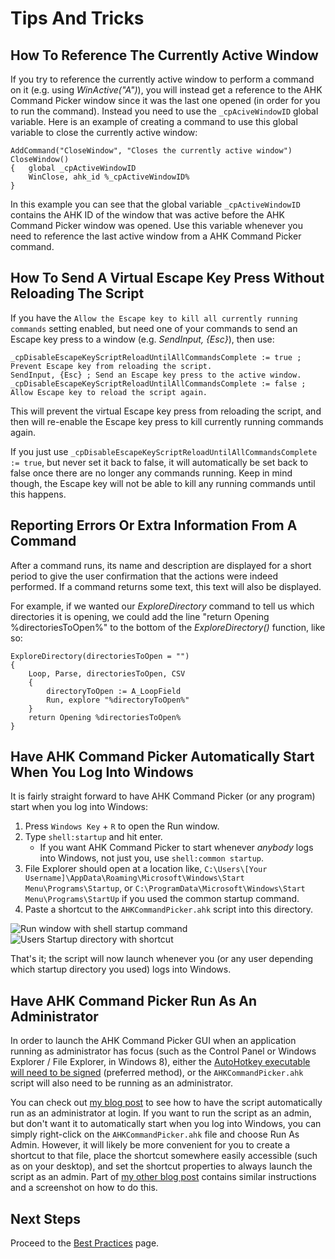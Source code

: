 # Tips And Tricks

## How To Reference The Currently Active Window

If you try to reference the currently active window to perform a command on it (e.g. using _WinActive("A")_), you will instead get a reference to the AHK Command Picker window since it was the last one opened (in order for you to run the command).
Instead you need to use the `_cpAciveWindowID` global variable.
Here is an example of creating a command to use this global variable to close the currently active window:

```AutoHotkey
AddCommand("CloseWindow", "Closes the currently active window")
CloseWindow()
{   global _cpActiveWindowID
    WinClose, ahk_id %_cpActiveWindowID%
}
```

In this example you can see that the global variable `_cpActiveWindowID` contains the AHK ID of the window that was active before the AHK Command Picker window was opened.
Use this variable whenever you need to reference the last active window from a AHK Command Picker command.

## How To Send A Virtual Escape Key Press Without Reloading The Script

If you have the `Allow the Escape key to kill all currently running commands` setting enabled, but need one of your commands to send an Escape key press to a window (e.g. _SendInput, {Esc}_), then use:

```AutoHotkey
_cpDisableEscapeKeyScriptReloadUntilAllCommandsComplete := true ; Prevent Escape key from reloading the script.
SendInput, {Esc} ; Send an Escape key press to the active window.
_cpDisableEscapeKeyScriptReloadUntilAllCommandsComplete := false ; Allow Escape key to reload the script again.
```

This will prevent the virtual Escape key press from reloading the script, and then will re-enable the Escape key press to kill currently running commands again.

If you just use `_cpDisableEscapeKeyScriptReloadUntilAllCommandsComplete := true`, but never set it back to false, it will automatically be set back to false once there are no longer any commands running.
Keep in mind though, the Escape key will not be able to kill any running commands until this happens.

## Reporting Errors Or Extra Information From A Command

After a command runs, its name and description are displayed for a short period to give the user confirmation that the actions were indeed performed.
If a command returns some text, this text will also be displayed.

For example, if we wanted our _ExploreDirectory_ command to tell us which directories it is opening, we could add the line "return Opening %directoriesToOpen%" to the bottom of the _ExploreDirectory()_ function, like so:

```AutoHotkey
ExploreDirectory(directoriesToOpen = "")
{
    Loop, Parse, directoriesToOpen, CSV
    {
        directoryToOpen := A_LoopField
        Run, explore "%directoryToOpen%"
    }
    return Opening %directoriesToOpen%
}
```

## Have AHK Command Picker Automatically Start When You Log Into Windows

It is fairly straight forward to have AHK Command Picker (or any program) start when you log into Windows:

1. Press `Windows Key` + `R` to open the Run window.
1. Type `shell:startup` and hit enter.
   - If you want AHK Command Picker to start whenever _anybody_ logs into Windows, not just you, use `shell:common startup`.
1. File Explorer should open at a location like, `C:\Users\[Your Username]\AppData\Roaming\Microsoft\Windows\Start Menu\Programs\Startup`, or `C:\ProgramData\Microsoft\Windows\Start Menu\Programs\StartUp` if you used the common startup command.
1. Paste a shortcut to the `AHKCommandPicker.ahk` script into this directory.

![Run window with shell startup command][RunWindowWithShellStartupImage]
![Users Startup directory with shortcut][UsersStartupDirectoryWithShortcutImage]

That's it; the script will now launch whenever you (or any user depending which startup directory you used) logs into Windows.

## Have AHK Command Picker Run As An Administrator

In order to launch the AHK Command Picker GUI when an application running as administrator has focus (such as the Control Panel or Windows Explorer / File Explorer, in Windows 8), either the [AutoHotkey executable will need to be signed][BlogShowingHowToSignAutoHotkeyUrl] (preferred method), or the `AHKCommandPicker.ahk` script will also need to be running as an administrator.

You can check out [my blog post][BlogShowingHowToHaveAutoHotkeyStartAsAdminAtStartupUrl] to see how to have the script automatically run as an administrator at login.
If you want to run the script as an admin, but don't want it to automatically start when you log into Windows, you can simply right-click on the `AHKCommandPicker.ahk` file and choose Run As Admin.
However, it will likely be more convenient for you to create a shortcut to that file, place the shortcut somewhere easily accessible (such as on your desktop), and set the shortcut properties to always launch the script as an admin.
Part of [my other blog post][BlogShowingHowToHaveAutoHotkeyInteractWithAdminWindowsUrl] contains similar instructions and a screenshot on how to do this.

## Next Steps

Proceed to the [Best Practices][BestPracticesPage] page.

<!-- Links -->
[BestPracticesPage]: BestPractices.md
[BlogShowingHowToSignAutoHotkeyUrl]: http://blog.danskingdom.com/get-autohotkey-to-interact-with-admin-windows-without-running-ahk-script-as-admin/
[BlogShowingHowToHaveAutoHotkeyStartAsAdminAtStartupUrl]: http://blog.danskingdom.com/get-autohotkey-script-to-run-as-admin-at-startup/
[BlogShowingHowToHaveAutoHotkeyInteractWithAdminWindowsUrl]: http://blog.danskingdom.com/autohotkey-cannot-interact-with-windows-8-windowsor-can-it/
[RunWindowWithShellStartupImage]: Images/RunWindowWithShellStartup.png
[UsersStartupDirectoryWithShortcutImage]: Images/UsersStartupDirectoryWithShortcut.png
